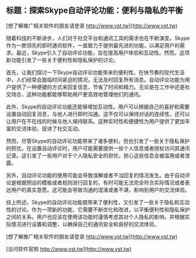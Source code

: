 ## **标题：探索Skype自动评论功能：便利与隐私的平衡**

[想了解推广相关软件的朋友请登录 http://www.vst.tw](http://www.vst.tw)

随着科技的不断进步，人们对于社交平台和通讯工具的需求也在不断演变。Skype作为一款领先的即时通讯软件，一直致力于提供最先进的功能，以满足用户的需求。最近，Skype引入了自动评论功能，旨在提高用户体验和互动性。然而，这项新功能引发了一些关于便利性和隐私保护的讨论。

首先，让我们探讨一下Skype自动评论功能带来的便利性。在快节奏的现代生活中，人们经常会面临时间紧迫的情况，无法及时回复所有消息。自动评论功能为用户提供了一种便捷的方式来回复信息，节省了时间和精力。无论是在工作中还是社交场合，这种功能都能够帮助用户更高效地管理他们的通讯。

此外，Skype的自动评论功能还能够增加互动性。用户可以根据自己的喜好和需要设置自动回复消息，与他人进行即时沟通。这不仅可以保持对话的连续性，还可以让用户在不在线的时候与他人保持联系。这种实时性和便捷性为用户提供了更加丰富的交流体验，促进了社交互动。

然而，尽管Skype的自动评论功能带来了诸多便利，但也引发了一些关于隐私保护的担忧。在设置自动评论时，用户可能需要提供一些个人信息或者授权访问其通讯记录。这引发了一些用户对于个人隐私安全的担忧，担心这些信息会被滥用或者泄露。

另外，自动评论功能的使用可能会导致误解或者不当回复的情况发生。由于自动评论是根据预设的模板或者规则进行回复的，有时可能无法完全符合实际情况或者表达用户的真实意愿。这可能会导致沟通的混淆或者不满，影响到用户的交流体验。

综上所述，Skype的自动评论功能既带来了便利性，又引发了一些关于隐私和互动性的讨论。作为一项新的功能，它需要不断优化和改进，以平衡便利性和隐私保护之间的关系。用户也应该在使用该功能时谨慎考虑其对个人隐私的影响，并根据实际情况进行设置和调整，以确保自己的通讯安全和良好的交流体验。

[想了解推广相关软件的朋友请登录 http://www.vst.tw](http://www.vst.tw)


[访问软件官网 http://www.vst.tw](http://www.vst.tw)
